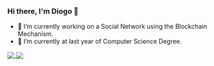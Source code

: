 ### Hi there, I'm Diogo 👋

<!--
**diogocaeiro02/diogocaeiro02** is a ✨ _special_ ✨ repository because its `README.md` (this file) appears on your GitHub profile.

Here are some ideas to get you started:

- 🔭 I’m currently working on ...
- 🌱 I’m currently learning ...
- 👯 I’m looking to collaborate on ...
- 🤔 I’m looking for help with ...
- 💬 Ask me about ...
- 📫 How to reach me: ...
- 😄 Pronouns: ...
- ⚡ Fun fact: ...
-->
- 🔭 I’m currently working on a Social Network using the Blockchain Mechanism.
- 🌱 I’m currently at last year of Computer Science Degree.

<a href="https://github.com/diogocaeiro02/github-readme-stats">
  <img align="center" src="https://github-readme-stats.vercel.app/api?username=diogocaeiro02&theme=radical" />
</a>
<a href="https://github.com/diogocaeiro02/convoychat">
  <img align="center" src="https://github-readme-stats.vercel.app/api/top-langs?username=diogocaeiro02&layout=compact&langs_count=8&card_width=320&theme=radical" />
</a>
